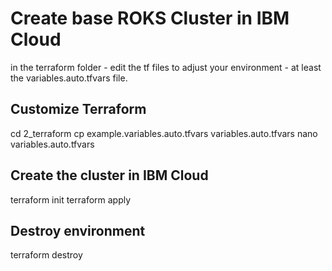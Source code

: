 # Create base ROKS Cluster in IBM Cloud
in the terraform folder - edit the tf files to adjust your environment - at least the variables.auto.tfvars file.

## Customize Terraform
cd 2_terraform
cp example.variables.auto.tfvars variables.auto.tfvars
nano variables.auto.tfvars

## Create the cluster in IBM Cloud
terraform init 
terraform apply

## Destroy environment 
terraform destroy